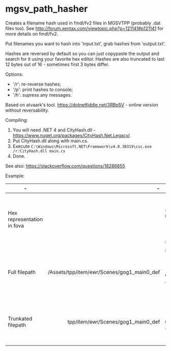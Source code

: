 # mgsv_path_hasher

Creates a filename hash used in fmdl/fv2 files in MGSVTPP (probably .dat files too).
See http://forum.xentax.com/viewtopic.php?p=121141#p121141 for more details on fmdl/fv2.

Put filenames you want to hash into 'input.txt', grab hashes from 'output.txt'.

Hashes are reversed by default so you can just copypaste the output and search for it 
using your favorite hex editor. Hashes are also truncated to last 12 bytes out of 16 - 
sometimes first 3 bytes differ.

Options:
 + '/r': re-reverse hashes;
 + '/p': print hashes to console;
 + '/h': supress any messages.

Based on atvaark's tool. https://dotnetfiddle.net/3RBp5V - online version without reversability.

Compiling:
 1. You will need .NET 4 and CityHash.dll - https://www.nuget.org/packages/CityHash.Net.Legacy/.
 2. Put CityHash.dll along with main.cs.
 3. Execute `C:\Windows\Microsoft.NET\Framework\v4.0.30319\csc.exe /r:CityHash.dll main.cs`
 4. Done.

See also: https://stackoverflow.com/questions/18286855

Example:

|-         |-            |-   |
| ------------- |-------------:|-----:|
| Hex representation in fova |  | 5b ee d2 04 a5 a0 a2 84 |
| Full filepath | /Assets/tpp/item/ewr/Scenes/gog1_main0_def | 84 a2 a0 a5 04 d2 ee 5b |
| Trunkated filepath | tpp/item/ewr/Scenes/gog1_main0_def | 2 a0 a5 04 d2 ee 5b |
